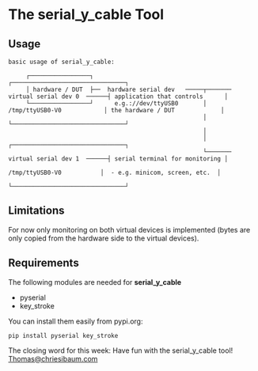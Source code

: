 # The serial_y_cable Tool

## Usage
```
basic usage of serial_y_cable:

     ┌─────────────────┐                                                                     ┌────────────────────────────────┐
     │ hardware / DUT  ├──  hardware serial dev   ─────┬───────  virtual serial dev 0  ──────┤ application that controls      │
     └─────────────────┘      e.g.://dev/ttyUSB0       │          /tmp/ttyUSB0-V0            │ the hardware / DUT             │
                                                       │                                     └────────────────────────────────┘
                                                       │
                                                       │                                     ┌────────────────────────────────┐
                                                       └───────  virtual serial dev 1  ──────┤ serial terminal for monitoring │
                                                                   /tmp/ttyUSB0-V0           │  - e.g. minicom, screen, etc.  │
                                                                                             └────────────────────────────────┘

```


## Limitations

For now only monitoring on both virtual devices is implemented (bytes are only copied from the hardware side to the virtual devices).


## Requirements

The following modules are needed for **serial_y_cable**
- pyserial
- key_stroke

You can install them easily from pypi.org:
```
pip install pyserial key_stroke
```



The closing word for this week:
Have fun with the serial_y_cable tool!
Thomas@chriesibaum.com
